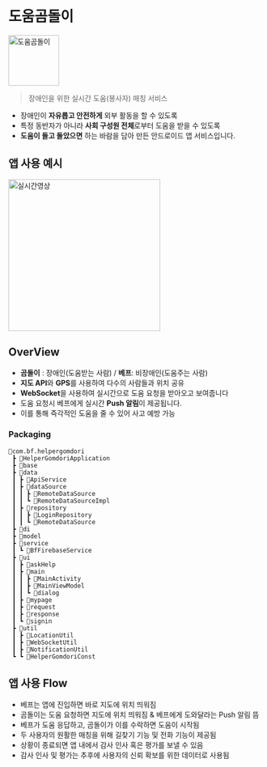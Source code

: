 # 도움곰돌이

<img src="https://user-images.githubusercontent.com/50831854/188374855-01bd3ea7-285e-49b7-9896-9c43e51095d2.png" alt="도움곰돌이" width="100" height = "100" />

> 장애인을 위한 실시간 도움(봉사자) 매칭 서비스

- 장애인이 **자유롭고 안전하게** 외부 활동을 할 수 있도록
- 특정 동반자가 아니라 **사회 구성원 전체**로부터 도움을 받을 수 있도록
- **도움이 돌고 돌았으면** 하는 바람을 담아 만든 안드로이드 앱 서비스입니다.

## 앱 사용 예시
<img src = "https://user-images.githubusercontent.com/50831854/188384358-3d8ae430-2deb-4056-9d2d-0b1e218a0049.gif" alt="실시간영상" width = "300" />

## OverView
- **곰돌이** : 장애인(도움받는 사람) / **베프**: 비장애인(도움주는 사람)
- **지도 API**와 **GPS**를 사용하여 다수의 사람들과 위치 공유
- **WebSocket**을 사용하여 실시간으로 도움 요청을 받아오고 보여줍니다
- 도움 요청시 베프에게 실시간 **Push 알림**이 제공됩니다.
- 이를 통해 즉각적인 도움을 줄 수 있어 사고 예방 가능

### Packaging
```text
🎈com.bf.helpergomdori
 ┣ 📃HelperGomdoriApplication
 ┣ 📂base
 ┣ 📂data  
 ┃ ┣ 📃ApiService
 ┃ ┣ 📂dataSource 
 ┃ ┃ ┣ 📃RemoteDataSource
 ┃ ┃ ┗ 📃RemoteDataSourceImpl
 ┃ ┣ 📂repository 
 ┃ ┃ ┣ 📃LoginRepository
 ┃ ┃ ┗ 📃RemoteDataSource
 ┣ 📂di
 ┣ 📂model
 ┣ 📂service
 ┃ ┗ 📃BfFirebaseService
 ┣ 📂ui
 ┃ ┣ 📂askHelp
 ┃ ┣ 📂main 
 ┃ ┃ ┣ 📃MainActivity
 ┃ ┃ ┣ 📃MainViewModel
 ┃ ┃ ┗ 📂dialog
 ┃ ┣ 📂mypage
 ┃ ┣ 📂request
 ┃ ┣ 📂response
 ┃ ┗ 📂signin  
 ┣ 📂util
 ┃ ┣ 📃LocationUtil
 ┃ ┣ 📃WebSocketUtil
 ┃ ┣ 📃NotificationUtil
 ┗ ┗ 📃HelperGomdoriConst
```

## 앱 사용 Flow
- 베프는 앱에 진입하면 바로 지도에 위치 띄워짐
- 곰돌이는 도움 요청하면 지도에 위치 띄워짐 & 베프에게 도와달라는 Push 알림 뜸
- 베프가 도움 응답하고, 곰돌이가 이를 수락하면 도움이 시작됨
- 두 사용자의 원활한 매칭을 위해 길찾기 기능 및 전화 기능이 제공됨
- 상황이 종료되면 앱 내에서 감사 인사 혹은 평가를 보낼 수 있음
- 감사 인사 및 평가는 추후에 사용자의 신뢰 확보를 위한 데이터로 사용됨
